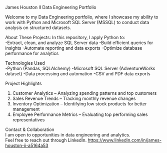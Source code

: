 James Houston II Data Engineering Portfolio  

Welcome to my Data Engineering portfolio, where I showcase my ability to work with Python and Microsoft SQL Server (MSSQL) to conduct data analysis on structured datasets.

 About These Projects: 
In this repository, I apply Python to:  
-Extract, clean, and analyze SQL Server data 
-Build efficient queries for insights
-Automate reporting and data exports
-Optimize database performance for analytics  

Technologies Used  
-Python (Pandas, SQLAlchemy)
-Microsoft SQL Server (AdventureWorks dataset)
-Data processing and automation
-CSV and PDF data exports  

 Project Highlights  
1. Customer Analytics – Analyzing spending patterns and top customers  
2. Sales Revenue Trends – Tracking monthly revenue changes  
3. Inventory Optimization – Identifying low stock products for better management  
4. Employee Performance Metrics – Evaluating top performing sales representatives  

Contact & Collaboration  
I am open to opportunities in data engineering and analytics.  
Feel free to reach out through LinkedIn. 
https://www.linkedin.com/in/james-houston-ii-a5164a53 
